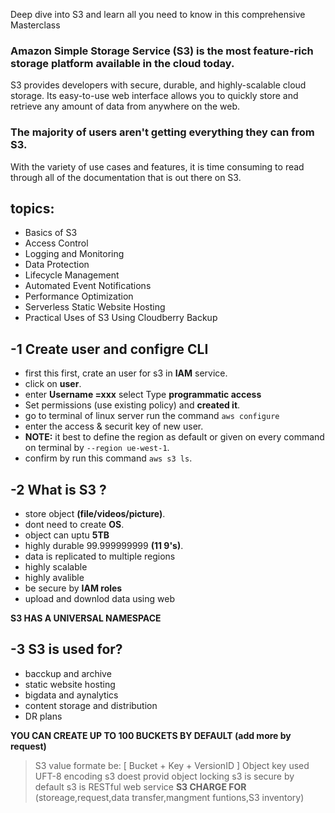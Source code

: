 Deep dive into S3 and learn all you need to know in this comprehensive Masterclass

### Amazon Simple Storage Service (S3) is the most feature-rich storage platform available in the cloud today.
S3 provides developers with secure, durable, and highly-scalable cloud storage. Its easy-to-use web interface allows you to quickly store and retrieve any amount of data from anywhere on the web.

### The majority of users aren't getting everything they can from S3.
With the variety of use cases and features, it is time consuming to read through all of the documentation that is out there on S3.

## topics:
- Basics of S3
- Access Control
- Logging and Monitoring
- Data Protection
- Lifecycle Management
- Automated Event Notifications
- Performance Optimization
- Serverless Static Website Hosting
- Practical Uses of S3 Using Cloudberry Backup


## -1 Create user and configre CLI
- first this first, crate an user for s3 in **IAM** service.
- click on **user**.
- enter **Username =xxx** select Type **programmatic access**
- Set permissions (use existing policy) and **created it**.
- go to terminal of linux server run the command `aws configure`
- enter the access & securit key of new user.
- **NOTE:** it best to define the region as default or given on every command on terminal by `--region ue-west-1`.
- confirm by run this command `aws s3 ls`.

## -2 What is S3 ?
- store object **(file/videos/picture)**.
- dont need to create **OS**.
- object can uptu **5TB**
- highly durable 99.999999999 **(11 9's)**.
- data is replicated to multiple regions
- highly scalable
- highly avalible
- be secure by **IAM roles**
- upload and downlod data using web

**S3 HAS A UNIVERSAL NAMESPACE**

## -3 S3 is used for?
- bacckup and archive
- static website hosting
- bigdata and aynalytics
- content storage and distribution
- DR plans

**YOU CAN CREATE UP TO 100 BUCKETS BY DEFAULT (add more by request)**
> S3 value formate be: [ Bucket + Key + VersionID ] 
> Object key used UFT-8 encoding 
> s3 doest provid object locking
> s3 is secure by default
> s3 is RESTful web service
**S3 CHARGE FOR** (storeage,request,data transfer,mangment funtions,S3 inventory)

